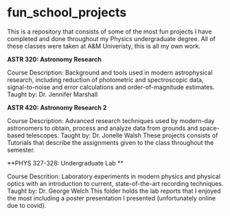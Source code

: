 # fun_school_projects
This is a repository that consists of some of the most fun projects I have completed and done throughout my Physics undergraduate degree. All of these classes were taken at A&M Univeristy, this is all my own work.


**ASTR 320: Astronomy Research**

Course Description: Background and tools used in modern astrophysical research, including reduction of photometric and spectroscopic data, signal-to-noise and error calculations and order-of-magnitude estimates. 
Taught by: Dr. Jennifer Marshall


**ASTR 420: Astronomy Research 2**

Course Description: Advanced research techniques used by modern-day astronomers to obtain, process and analyze data from grounds and space-based telescopes. 
Taught by: Dr. Jonelle Walsh
These projects consists of Tutorials that describe the assignments given to the class throughout the semester. 


**PHYS 327-328: Undergraduate Lab **

Course Descrition: Laboratory experiments in modern physics and physical optics with an introduction to current, state-of-the-art recording techniques. 
Taught by: Dr. George Welch
This folder holds the lab reports that I enjoyed the most including a poster presentation I presented (unfortunately online due to covid).
